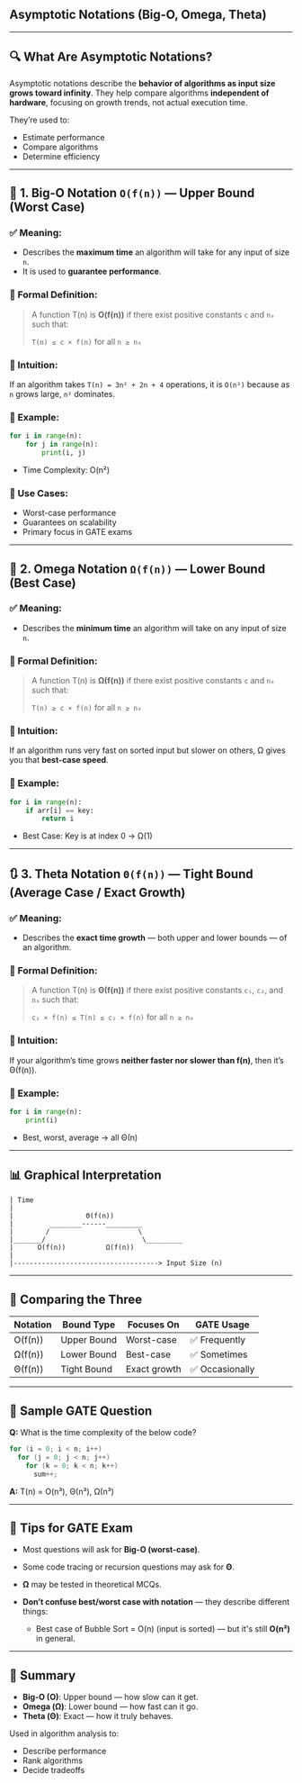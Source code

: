 

## Asymptotic Notations (Big-O, Omega, Theta)

---

## 🔍 What Are Asymptotic Notations?

Asymptotic notations describe the **behavior of algorithms as input size grows toward infinity**. They help compare algorithms **independent of hardware**, focusing on growth trends, not actual execution time.

They’re used to:

* Estimate performance
* Compare algorithms
* Determine efficiency

---

## 🔺 1. **Big-O Notation `O(f(n))` — Upper Bound (Worst Case)**

### ✅ Meaning:

* Describes the **maximum time** an algorithm will take for any input of size `n`.
* It is used to **guarantee performance**.

### 📌 Formal Definition:

> A function T(n) is **O(f(n))** if there exist positive constants `c` and `n₀` such that:
>
> `T(n) ≤ c × f(n)` for all `n ≥ n₀`

### 🧠 Intuition:

If an algorithm takes `T(n) = 3n² + 2n + 4` operations, it is `O(n²)` because as `n` grows large, `n²` dominates.

### 🧪 Example:

```python
for i in range(n):
    for j in range(n):
        print(i, j)
```

* Time Complexity: O(n²)

### 🧾 Use Cases:

* Worst-case performance
* Guarantees on scalability
* Primary focus in GATE exams

---

## 🔻 2. **Omega Notation `Ω(f(n))` — Lower Bound (Best Case)**

### ✅ Meaning:

* Describes the **minimum time** an algorithm will take on any input of size `n`.

### 📌 Formal Definition:

> A function T(n) is **Ω(f(n))** if there exist positive constants `c` and `n₀` such that:
>
> `T(n) ≥ c × f(n)` for all `n ≥ n₀`

### 🧠 Intuition:

If an algorithm runs very fast on sorted input but slower on others, Ω gives you that **best-case speed**.

### 🧪 Example:

```python
for i in range(n):
    if arr[i] == key:
        return i
```

* Best Case: Key is at index 0 → Ω(1)

---

## 🔃 3. **Theta Notation `Θ(f(n))` — Tight Bound (Average Case / Exact Growth)**

### ✅ Meaning:

* Describes the **exact time growth** — both upper and lower bounds — of an algorithm.

### 📌 Formal Definition:

> A function T(n) is **Θ(f(n))** if there exist positive constants `c₁`, `c₂`, and `n₀` such that:
>
> `c₁ × f(n) ≤ T(n) ≤ c₂ × f(n)` for all `n ≥ n₀`

### 🧠 Intuition:

If your algorithm’s time grows **neither faster nor slower than f(n)**, then it’s Θ(f(n)).

### 🧪 Example:

```python
for i in range(n):
    print(i)
```

* Best, worst, average → all Θ(n)

---

## 📊 Graphical Interpretation

```plaintext
| Time
|
|                  Θ(f(n))
|         ________------_________
|        /                      \
|_______/                        \_________
|      O(f(n))          Ω(f(n))
|
|------------------------------------> Input Size (n)
```

---

## 🔁 Comparing the Three

| Notation | Bound Type  | Focuses On   | GATE Usage     |
| -------- | ----------- | ------------ | -------------- |
| O(f(n))  | Upper Bound | Worst-case   | ✅ Frequently   |
| Ω(f(n))  | Lower Bound | Best-case    | ✅ Sometimes    |
| Θ(f(n))  | Tight Bound | Exact growth | ✅ Occasionally |

---

## 🧪 Sample GATE Question

**Q:** What is the time complexity of the below code?

```c
for (i = 0; i < n; i++)
  for (j = 0; j < n; j++)
    for (k = 0; k < n; k++)
      sum++;
```

**A:** T(n) = O(n³), Θ(n³), Ω(n³)

---

## 🎯 Tips for GATE Exam

* Most questions will ask for **Big-O (worst-case)**.
* Some code tracing or recursion questions may ask for **Θ**.
* **Ω** may be tested in theoretical MCQs.
* **Don’t confuse best/worst case with notation** — they describe different things:

  * Best case of Bubble Sort = O(n) (input is sorted) — but it's still **O(n²)** in general.

---

## 🧠 Summary

* **Big-O (O)**: Upper bound — how slow can it get.
* **Omega (Ω)**: Lower bound — how fast can it go.
* **Theta (Θ)**: Exact — how it truly behaves.

Used in algorithm analysis to:

* Describe performance
* Rank algorithms
* Decide tradeoffs
